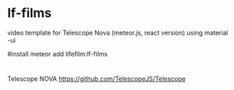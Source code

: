 # lf-films

video template for Telescope Nova (meteor.js, react version)
using material -ui

#install
meteor add lifefilm:lf-films

#
Telescope NOVA
https://github.com/TelescopeJS/Telescope


